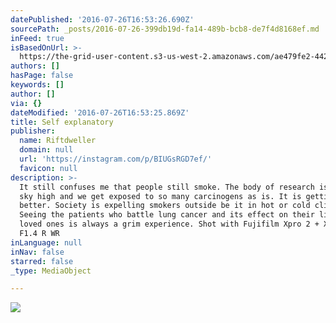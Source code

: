 ```yaml
---
datePublished: '2016-07-26T16:53:26.690Z'
sourcePath: _posts/2016-07-26-399db19d-fa14-489b-bcb8-de7f4d8168ef.md
inFeed: true
isBasedOnUrl: >-
  https://the-grid-user-content.s3-us-west-2.amazonaws.com/ae479fe2-4428-470f-b661-4c4dc2764762.jpg
authors: []
hasPage: false
keywords: []
author: []
via: {}
dateModified: '2016-07-26T16:53:25.869Z'
title: Self explanatory
publisher:
  name: Riftdweller
  domain: null
  url: 'https://instagram.com/p/BIUGsRGD7ef/'
  favicon: null
description: >-
  It still confuses me that people still smoke. The body of research is piling
  sky high and we get exposed to so many carcinogens as is. It is getting
  better. Society is expelling smokers outside be it in hot or cold climates.
  Seeing the patients who battle lung cancer and its effect on their lives and
  loved ones is always a grim experience. Shot with Fujifilm Xpro 2 + XF 16 mm
  F1.4 R WR
inLanguage: null
inNav: false
starred: false
_type: MediaObject

---
```

![](https://the-grid-user-content.s3-us-west-2.amazonaws.com/ae479fe2-4428-470f-b661-4c4dc2764762.jpg)